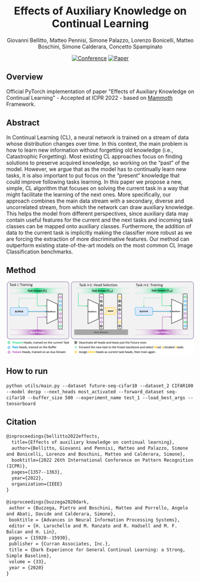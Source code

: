 <div align="center"> 

# Effects of Auxiliary Knowledge on Continual Learning
Giovanni Bellitto, Matteo Pennisi, Simone Palazzo, Lorenzo Bonicelli, Matteo Boschini, Simone Calderara, Concetto Spampinato

[![Conference](http://img.shields.io/badge/ICPR-2022-4b44ce.svg)](https://ieeexplore.ieee.org/document/9956694)
[![Paper](http://img.shields.io/badge/paper-arxiv.2206.02577-B31B1B.svg)](https://arxiv.org/pdf/2206.02577)


</div>

## Overview
Official PyTorch implementation of paper "Effects of Auxiliary Knowledge on Continual Learning" - Accepted at ICPR 2022 - based on [Mammoth](https://github.com/aimagelab/mammoth) Framework.


## Abstract

In Continual Learning (CL), a neural network is trained on a stream of data whose distribution changes over time.
In this context, the main problem is how to learn new information without forgetting old knowledge (i.e., Catastrophic Forgetting).
Most existing CL approaches focus on finding solutions to preserve acquired knowledge, so working on the “past” of the model. However, we argue that as the model has to continually learn new tasks, it is also important to put focus on the “present” knowledge that could improve following tasks learning. In this paper we propose a new, simple, CL algorithm that focuses on solving the current task in a way that might facilitate the learning of the next ones. More specifically, our approach combines the main data stream with a secondary, diverse and uncorrelated stream, from which the network can draw auxiliary knowledge. This helps the model from different perspectives, since auxiliary data may contain useful features for the current and the next tasks and incoming task classes can be mapped onto auxiliary classes. Furthermore, the addition of data to the current task is implicitly making the classifier more robust as we are forcing the extraction of more discriminative features. Our method can outperform existing state-of-the-art models on the most common CL Image Classification benchmarks.

## Method

![alt text](https://github.com/perceivelab/cl-mah/blob/main/imgs/MAH.png?raw=true)


## How to run
```
python utils/main.py --dataset future-seq-cifar10 --dataset_2 CIFAR100 --model derpp --next_heads most_activated --forward_dataset seq-cifar10 --buffer_size 500 --experiment_name test_1 --load_best_args --tensorboard
```

## Citation
```
@inproceedings{bellitto2022effects,
  title={Effects of auxiliary knowledge on continual learning},
  author={Bellitto, Giovanni and Pennisi, Matteo and Palazzo, Simone and Bonicelli, Lorenzo and Boschini, Matteo and Calderara, Simone},
  booktitle={2022 26th International Conference on Pattern Recognition (ICPR)},
  pages={1357--1363},
  year={2022},
  organization={IEEE}
}

@inproceedings{buzzega2020dark,
 author = {Buzzega, Pietro and Boschini, Matteo and Porrello, Angelo and Abati, Davide and Calderara, Simone},
 booktitle = {Advances in Neural Information Processing Systems},
 editor = {H. Larochelle and M. Ranzato and R. Hadsell and M. F. Balcan and H. Lin},
 pages = {15920--15930},
 publisher = {Curran Associates, Inc.},
 title = {Dark Experience for General Continual Learning: a Strong, Simple Baseline},
 volume = {33},
 year = {2020}
}
```

